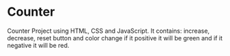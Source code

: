 # Counter
Counter Project using HTML, CSS and JavaScript. It contains: increase, decrease, reset button and color change if it positive it will be green and if it negative it will be red.
